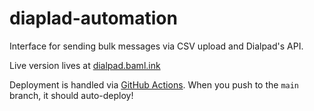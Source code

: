 # diaplad-automation
Interface for sending bulk messages via CSV upload and Dialpad's API.

Live version lives at [dialpad.baml.ink](https://dialpad.baml.ink)

Deployment is handled via [GitHub Actions](https://github.com/bushwickayudamutua/diaplad-automation/actions). When you push to the `main` branch, it should auto-deploy!
